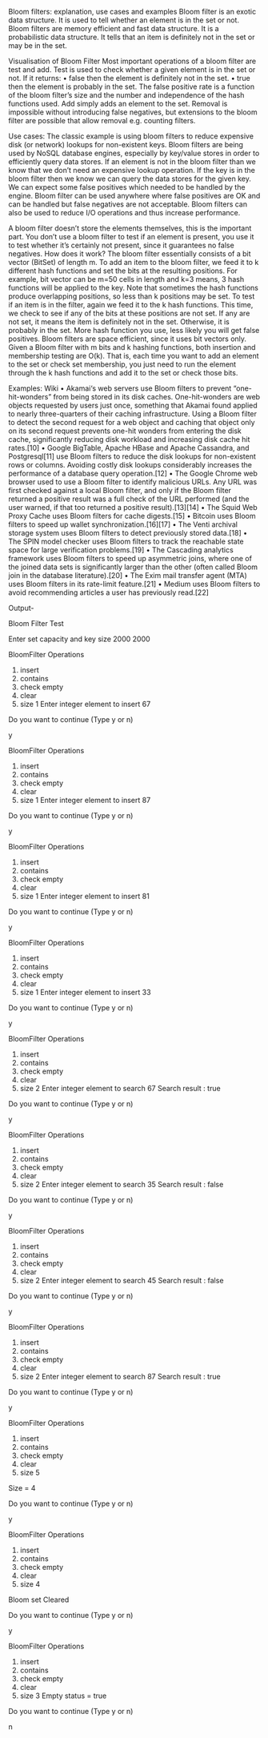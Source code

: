 Bloom filters: explanation, use cases and examples
Bloom filter is an exotic data structure. It is used to tell whether an element is in the set or not. Bloom filters are memory efficient and fast data structure. It is a probabilistic data structure. It tells that an item is definitely not in the set or may be in the set.

Visualisation of Bloom Filter
Most important operations of a bloom filter are test and add.
Test is used to check whether a given element is in the set or not. If it returns:
•	false then the element is definitely not in the set.
•	true then the element is probably in the set. The false positive rate is a function of the bloom filter’s size and the number and independence of the hash functions used.
Add simply adds an element to the set. Removal is impossible without introducing false negatives, but extensions to the bloom filter are possible that allow removal e.g. counting filters.
 


Use cases:
The classic example is using bloom filters to reduce expensive disk (or network) lookups for non-existent keys. Bloom filters are being used by NoSQL database engines, especially by key/value stores in order to efficiently query data stores. If an element is not in the bloom filter than we know that we don’t need an expensive lookup operation. If the key is in the bloom filter then we know we can query the data stores for the given key. We can expect some false positives which needed to be handled by the engine.
Bloom filter can be used anywhere where false positives are OK and can be handled but false negatives are not acceptable.
Bloom filters can also be used to reduce I/O operations and thus increase performance.
 
A bloom filter doesn’t store the elements themselves, this is the important part. You don’t use a bloom filter to test if an element is present, you use it to test whether it’s certainly not present, since it guarantees no false negatives.
How does it work?
The bloom filter essentially consists of a bit vector (BitSet) of length m.
To add an item to the bloom filter, we feed it to k different hash functions and set the bits at the resulting positions. For example, bit vector can be m=50 cells in length and k=3 means, 3 hash functions will be applied to the key. Note that sometimes the hash functions produce overlapping positions, so less than k positions may be set.
To test if an item is in the filter, again we feed it to the k hash functions. This time, we check to see if any of the bits at these positions are not set. If any are not set, it means the item is definitely not in the set. Otherwise, it is probably in the set. More hash function you use, less likely you will get false positives.
Bloom filters are space efficient, since it uses bit vectors only. Given a Bloom filter with m bits and k hashing functions, both insertion and membership testing are O(k). That is, each time you want to add an element to the set or check set membership, you just need to run the element through the k hash functions and add it to the set or check those bits.


Examples: Wiki
•	Akamai‘s web servers use Bloom filters to prevent “one-hit-wonders” from being stored in its disk caches. One-hit-wonders are web objects requested by users just once, something that Akamai found applied to nearly three-quarters of their caching infrastructure. Using a Bloom filter to detect the second request for a web object and caching that object only on its second request prevents one-hit wonders from entering the disk cache, significantly reducing disk workload and increasing disk cache hit rates.[10]
•	Google BigTable, Apache HBase and Apache Cassandra, and Postgresql[11] use Bloom filters to reduce the disk lookups for non-existent rows or columns. Avoiding costly disk lookups considerably increases the performance of a database query operation.[12]
•	The Google Chrome web browser used to use a Bloom filter to identify malicious URLs. Any URL was first checked against a local Bloom filter, and only if the Bloom filter returned a positive result was a full check of the URL performed (and the user warned, if that too returned a positive result).[13][14]
•	The Squid Web Proxy Cache uses Bloom filters for cache digests.[15]
•	Bitcoin uses Bloom filters to speed up wallet synchronization.[16][17]
•	The Venti archival storage system uses Bloom filters to detect previously stored data.[18]
•	The SPIN model checker uses Bloom filters to track the reachable state space for large verification problems.[19]
•	The Cascading analytics framework uses Bloom filters to speed up asymmetric joins, where one of the joined data sets is significantly larger than the other (often called Bloom join in the database literature).[20]
•	The Exim mail transfer agent (MTA) uses Bloom filters in its rate-limit feature.[21]
•	Medium uses Bloom filters to avoid recommending articles a user has previously read.[22]


Output-

Bloom Filter Test

Enter set capacity and key size
2000 2000

BloomFilter Operations

1. insert 
2. contains
3. check empty
4. clear
5. size
1
Enter integer element to insert
67

Do you want to continue (Type y or n) 

y

BloomFilter Operations

1. insert 
2. contains
3. check empty
4. clear
5. size
1
Enter integer element to insert
87

Do you want to continue (Type y or n) 

y

BloomFilter Operations

1. insert 
2. contains
3. check empty
4. clear
5. size
1
Enter integer element to insert
81

Do you want to continue (Type y or n) 

y

BloomFilter Operations

1. insert 
2. contains
3. check empty
4. clear
5. size
1
Enter integer element to insert
33

Do you want to continue (Type y or n) 

y

BloomFilter Operations

1. insert 
2. contains
3. check empty
4. clear
5. size
2
Enter integer element to search
67
Search result : true

Do you want to continue (Type y or n) 

y

BloomFilter Operations

1. insert 
2. contains
3. check empty
4. clear
5. size
2
Enter integer element to search
35
Search result : false

Do you want to continue (Type y or n) 

y

BloomFilter Operations

1. insert 
2. contains
3. check empty
4. clear
5. size
2
Enter integer element to search
45
Search result : false

Do you want to continue (Type y or n) 

y

BloomFilter Operations

1. insert 
2. contains
3. check empty
4. clear
5. size
2
Enter integer element to search
87
Search result : true

Do you want to continue (Type y or n) 

y

BloomFilter Operations

1. insert 
2. contains
3. check empty
4. clear
5. size
5

Size = 4

Do you want to continue (Type y or n) 

y

BloomFilter Operations

1. insert 
2. contains
3. check empty
4. clear
5. size
4

Bloom set Cleared

Do you want to continue (Type y or n) 

y

BloomFilter Operations

1. insert 
2. contains
3. check empty
4. clear
5. size
3
Empty status = true

Do you want to continue (Type y or n) 

n

